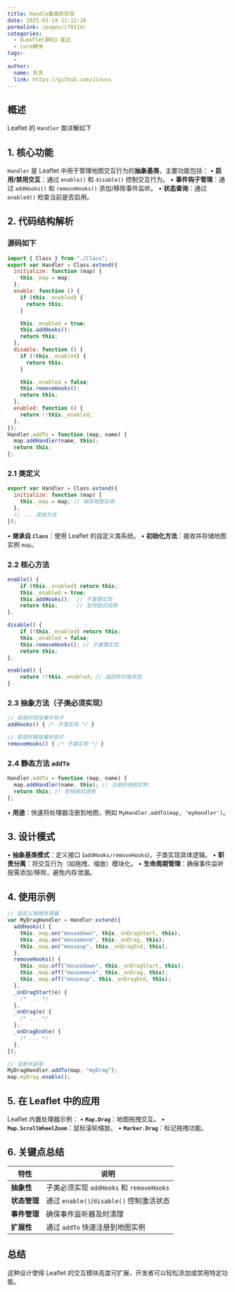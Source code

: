 ```yaml
---
title: Handle基类的实现
date: 2025-03-19 11:12:18
permalink: /pages/c78114/
categories:
  - 《Leaflet源码》笔记
  - core模块
tags:
  -
author:
  name: 东流
  link: https://github.com/Jinuss
---
```


## 概述

Leaflet 的 `Handler` 类详解如下

## 1. 核心功能

`Handler` 是 Leaflet 中用于管理地图交互行为的**抽象基类**，主要功能包括：
• **启用/禁用交互**：通过 `enable()` 和 `disable()` 控制交互行为。
• **事件钩子管理**：通过 `addHooks()` 和 `removeHooks()` 添加/移除事件监听。
• **状态查询**：通过 `enabled()` 检查当前是否启用。

## 2. 代码结构解析

### 源码如下

```js
import { Class } from "./Class";
export var Handler = Class.extend({
  initialize: function (map) {
    this._map = map;
  },
  enable: function () {
    if (this._enabled) {
      return this;
    }

    this._enabled = true;
    this.addHooks();
    return this;
  },
  disable: function () {
    if (!this._enabled) {
      return this;
    }

    this._enabled = false;
    this.removeHooks();
    return this;
  },
  enabled: function () {
    return !!this._enabled;
  },
});
Handler.addTo = function (map, name) {
  map.addHandler(name, this);
  return this;
};
```

### 2.1 类定义

```javascript
export var Handler = Class.extend({
  initialize: function (map) {
    this._map = map; // 保存地图实例
  },
  // ... 其他方法
});
```

• **继承自 `Class`**：使用 Leaflet 的自定义类系统。
• **初始化方法**：接收并存储地图实例 `map`。

### 2.2 核心方法

```javascript
enable() {
    if (this._enabled) return this;
    this._enabled = true;
    this.addHooks();  // 子类需实现
    return this;      // 支持链式调用
},

disable() {
    if (!this._enabled) return this;
    this._enabled = false;
    this.removeHooks(); // 子类需实现
    return this;
},

enabled() {
    return !!this._enabled; // 返回布尔值状态
}
```

### 2.3 抽象方法（子类必须实现）

```javascript
// 启用时添加事件钩子
addHooks() { /* 子类实现 */ }

// 禁用时移除事件钩子
removeHooks() { /* 子类实现 */ }
```

### 2.4 静态方法 `addTo`

```javascript
Handler.addTo = function (map, name) {
  map.addHandler(name, this); // 注册到地图实例
  return this; // 支持链式调用
};
```

• **用途**：快速将处理器注册到地图，例如 `MyHandler.addTo(map, 'myHandler')`。

## 3. 设计模式

• **抽象基类模式**：定义接口 (`addHooks/removeHooks`)，子类实现具体逻辑。
• **职责分离**：将交互行为（如拖拽、缩放）模块化。
• **生命周期管理**：确保事件监听按需添加/移除，避免内存泄漏。

## 4. 使用示例

```javascript
// 自定义拖拽处理器
var MyDragHandler = Handler.extend({
  addHooks() {
    this._map.on("mousedown", this._onDragStart, this);
    this._map.on("mousemove", this._onDrag, this);
    this._map.on("mouseup", this._onDragEnd, this);
  },
  removeHooks() {
    this._map.off("mousedown", this._onDragStart, this);
    this._map.off("mousemove", this._onDrag, this);
    this._map.off("mouseup", this._onDragEnd, this);
  },
  _onDragStart(e) {
    /* ... */
  },
  _onDrag(e) {
    /* ... */
  },
  _onDragEnd(e) {
    /* ... */
  },
});

// 注册并启用
MyDragHandler.addTo(map, "myDrag");
map.myDrag.enable();
```

## 5. 在 Leaflet 中的应用

Leaflet 内置处理器示例：
• **`Map.Drag`**：地图拖拽交互。
• **`Map.ScrollWheelZoom`**：鼠标滚轮缩放。
• **`Marker.Drag`**：标记拖拽功能。

## 6. 关键点总结

| 特性         | 说明                                     |
| ------------ | ---------------------------------------- |
| **抽象性**   | 子类必须实现 `addHooks` 和 `removeHooks` |
| **状态管理** | 通过 `enable()`/`disable()` 控制激活状态 |
| **事件管理** | 确保事件监听器及时清理                   |
| **扩展性**   | 通过 `addTo` 快速注册到地图实例          |

## 总结

这种设计使得 Leaflet 的交互模块高度可扩展，开发者可以轻松添加或禁用特定功能。
